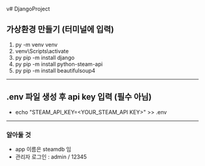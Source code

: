 v# DjangoProject

## 가상환경 만들기 (터미널에 입력)
1. py -m venv venv
2. venv\Scripts\activate
3. py pip -m install django
4. py pip -m install python-steam-api
5. py pip -m install beautifulsoup4

---

## .env 파일 생성 후 api key 입력 (필수 아님)
- echo "STEAM_API_KEY=<YOUR_STEAM_API KEY>" >> .env

---

### 알아둘 것
- app 이름은 steamdb 임
- 관리자 로그인 : admin / 12345
